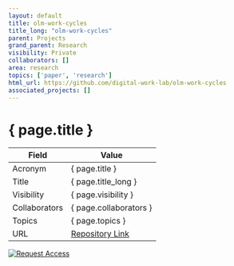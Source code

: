 ```yaml
---
layout: default
title: olm-work-cycles
title_long: "olm-work-cycles"
parent: Projects
grand_parent: Research
visibility: Private
collaborators: []
area: research
topics: ['paper', 'research']
html_url: https://github.com/digital-work-lab/olm-work-cycles
associated_projects: []
---
```


# { page.title }

Field               | Value
------------------- | ----------------------------------
Acronym             | { page.title }
Title               | { page.title_long }
Visibility          | { page.visibility }
Collaborators       | { page.collaborators }
Topics              | { page.topics }
URL                 | [Repository Link](https://github.com/digital-work-lab/olm-work-cycles)

[![Request Access](https://img.shields.io/badge/Request-Access-blue?style=for-the-badge)](https://github.com/digital-work-lab/olm-work-cycles/issues/new?assignees=geritwagner&labels=access+request&template=request-repo-access.md&title=%5BAccess+Request%5D+Request+for+access+to+repository)

